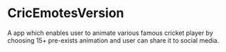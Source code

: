 # CricEmotesVersion
A app which enables user to animate various famous cricket player by choosing 15+ pre-exists animation and user can share it to social media.
